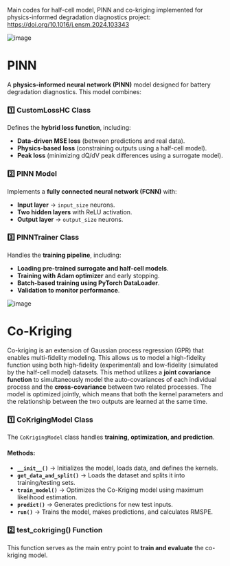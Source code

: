 Main codes for half-cell model, PINN and co-kriging implemented for physics-informed degradation diagnostics project: https://doi.org/10.1016/j.ensm.2024.103343


![image](https://github.com/user-attachments/assets/44d05150-5d04-43ea-9423-c6a1544b2db6)



# PINN 
A **physics-informed neural network (PINN)** model designed for battery degradation diagnostics. This model combines:

### 1️⃣ **CustomLossHC Class**
Defines the **hybrid loss function**, including:
- **Data-driven MSE loss** (between predictions and real data).
- **Physics-based loss** (constraining outputs using a half-cell model).
- **Peak loss** (minimizing dQ/dV peak differences using a surrogate model).

### 2️⃣ **PINN Model**
Implements a **fully connected neural network (FCNN)** with:
- **Input layer** → `input_size` neurons.
- **Two hidden layers** with ReLU activation.
- **Output layer** → `output_size` neurons.

### 3️⃣ **PINNTrainer Class**
Handles the **training pipeline**, including:
- **Loading pre-trained surrogate and half-cell models**.
- **Training with Adam optimizer** and early stopping.
- **Batch-based training using PyTorch DataLoader**.
- **Validation to monitor performance**.

![image](https://github.com/user-attachments/assets/ff5bad53-2e64-4db1-8b47-3a5b6695c8c8)




# Co-Kriging 
Co-kriging is an extension of Gaussian process regression (GPR) that enables multi-fidelity modeling. This allows us to model a high-fidelity function using both high-fidelity (experimental) and low-fidelity (simulated by the half-cell model) datasets. This method utilizes a **joint covariance function** to simultaneously model the auto-covariances of each individual process and the **cross-covariance** between two related processes. The model is optimized jointly, which means that both the kernel parameters and the relationship between the two outputs are learned at the same time.


### 1️⃣ **CoKrigingModel Class**
The `CoKrigingModel` class handles **training, optimization, and prediction**.  

#### **Methods:**
- **`__init__()`** → Initializes the model, loads data, and defines the kernels.
- **`get_data_and_split()`** → Loads the dataset and splits it into training/testing sets.
- **`train_model()`** → Optimizes the Co-Kriging model using maximum likelihood estimation.
- **`predict()`** → Generates predictions for new test inputs.
- **`run()`** → Trains the model, makes predictions, and calculates RMSPE.

### 2️⃣ **test_cokriging() Function**
This function serves as the main entry point to **train and evaluate** the co-kriging model.













